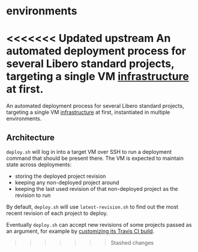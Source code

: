 # environments

<<<<<<< Updated upstream
An automated deployment process for several Libero standard projects, targeting a single VM [infrastructure](https://github.com/libero/infrastructure) at first.
=======
An automated deployment process for several Libero standard projects, targeting a single VM [infrastructure](https://github.com/libero/infrastructure) at first, instantiated in multiple environments.

## Architecture

`deploy.sh` will log in into a target VM over SSH to run a deployment command that should be present there. The VM is expected to maintain state across deployments:

- storing the deployed project revision
- keeping any non-deployed project around
- keeping the last used revision of that non-deployed project as the revision to run

By default, `deploy.sh` will use `latest-revision.sh` to find out the most recent revision of each project to deploy.

Eventually `deploy.sh` can accept new revisions of some projects passed as an argument, for example by [customizing its Travis CI build](https://docs.travis-ci.com/user/triggering-builds/#customizing-the-build-configuration).
>>>>>>> Stashed changes
